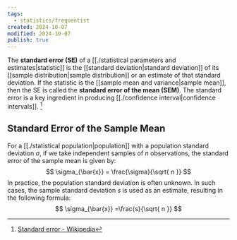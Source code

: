 ```yaml
---
tags:
  - statistics/frequentist
created: 2024-10-07
modified: 2024-10-07
publish: true
---
```

The **standard error (SE)** of a [[./statistical parameters and estimates|statistic]] is the [[standard deviation|standard deviation]] of its [[sample distribution|sample distribution]] or an estimate of that standard deviation. If the statistic is the [[sample mean and variance|sample mean]], then the SE is called the **standard error of the mean (SEM)**. The standard error is a key ingredient in producing [[./confidence interval|confidence intervals]]. [^1]

## Standard Error of the Sample Mean
For a [[./statistical population|population]] with a population standard deviation $\sigma$, if we take independent samples of $n$ observations, the standard error of the sample mean is given by:
$$
\sigma_{\bar{x}} = \frac{\sigma}{\sqrt{ n }}
$$
In practice, the population standard deviation is often unknown. In such cases, the sample standard deviation $s$ is used as an estimate, resulting in the following formula:
$$
\sigma_{\bar{x}} =\frac{s}{\sqrt{ n }}
$$


[^1]: [Standard error - Wikipedia](https://en.wikipedia.org/wiki/Standard_error)